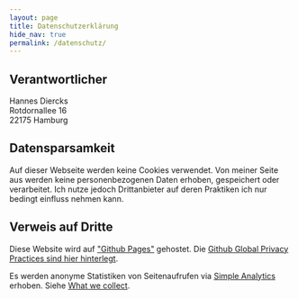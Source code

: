 ```yaml
---
layout: page
title: Datenschutzerklärung
hide_nav: true
permalink: /datenschutz/
---
```


## Verantwortlicher

Hannes Diercks  
Rotdornallee 16  
22175 Hamburg


## Datensparsamkeit

Auf dieser Webseite werden keine Cookies verwendet. Von meiner Seite aus werden
keine personenbezogenen Daten erhoben, gespeichert oder verarbeitet.
Ich nutze jedoch Drittanbieter auf deren Praktiken ich nur bedingt einfluss nehmen kann.

## Verweis auf Dritte

Diese Website wird auf ["Github Pages"](https://help.github.com/articles/what-is-github-pages/) gehostet. Die [Github Global Privacy Practices sind hier hinterlegt](https://help.github.com/articles/global-privacy-practices/).

Es werden anonyme Statistiken von Seitenaufrufen via [Simple Analytics](https://simpleanalytics.com/) erhoben. Siehe [What we collect](https://docs.simpleanalytics.com/what-we-collect?ref=simpleanalytics.com).
